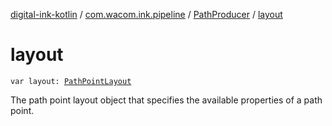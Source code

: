 [digital-ink-kotlin](../../index.md) / [com.wacom.ink.pipeline](../index.md) / [PathProducer](index.md) / [layout](./layout.md)

# layout

`var layout: `[`PathPointLayout`](../../com.wacom.ink/-path-point-layout/index.md)

The path point layout object that specifies the available properties of a path point.

